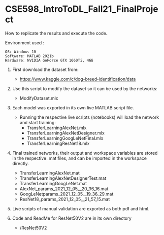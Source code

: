 # CSE598_IntroToDL_Fall21_FinalProject

How to replicate the results and execute the code.

Environment used :
```
OS: Windows 10
Software: MATLAB 2021b
Hardware: NVIDIA GeForce GTX 1660Ti, 4GB
```

1. First download the dataset from:
	- https://www.kaggle.com/c/dog-breed-identification/data

2. Use this script to modify the dataset so it can be used by the networks:
	- ModifyDataset.mlx

3. Each model was exported in its own live MATLAB script file.
	- Running the respective live scripts (notebooks) will load the network and start training:
		- TransferLearningAlexNet.mlx
		- TransferLearningAlexNetDesigner.mlx
		- TransferLearningGoogLeNetFinal.mlx
		- TransferLearningResNet18.mlx

4. Final trained networks, their output and workspace variables are stored in the respective .mat files, and can be imported in the workspace directly.
	- TransferLearningAlexNet.mat
	- TransferLearningAlexNetDesignerTest.mat
	- TransferLearningGoogLeNet.mat
	- AlexNet_params_2021_12_05__20_36_16.mat
	- GoogLeNetparams_2021_12_05__19_36_29.mat
	- ResNet18_params_2021_12_05__21_57_15.mat

5. Live scripts of manual validation are exported as both pdf and html.

6. Code and ReadMe for ResNet50V2 are in its own directory
	- /ResNet50V2

